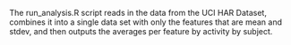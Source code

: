 The run_analysis.R script reads in the data from the UCI HAR Dataset, combines it into a single data set with only the features that are mean and stdev, and then outputs the averages per feature by activity by subject. 